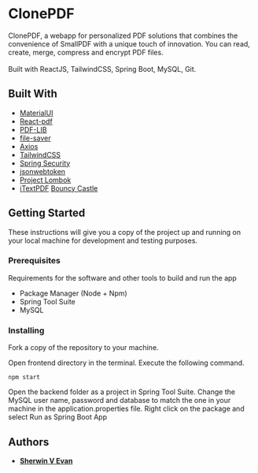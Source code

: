 # ClonePDF

ClonePDF, a webapp for personalized PDF solutions that combines the convenience of SmallPDF with a unique touch of innovation.
You can read, create, merge, compress and encrypt PDF files.
<br /> <br />
Built with ReactJS, TailwindCSS, Spring Boot, MySQL, Git.

## Built With

  - [MaterialUI](https://mui.com/core/)
  - [React-pdf](https://react-pdf.org/)
  - [PDF-LIB](https://pdf-lib.js.org/)
  - [file-saver](https://www.npmjs.com/package/file-saver)
  - [Axios](https://axios-http.com/docs/intro)
  - [TailwindCSS](https://tailwindcss.com/)
  - [Spring Security](https://docs.spring.io/spring-security/reference/index.html)
  - [jsonwebtoken](https://docs.spring.io/spring-security/site/docs/current/api/org/springframework/security/oauth2/jwt/Jwt.html)
  - [Project Lombok](https://projectlombok.org/)
  - [iTextPDF](https://itextpdf.com/)
    [Bouncy Castle](https://www.bouncycastle.org/)

## Getting Started

These instructions will give you a copy of the project up and running on
your local machine for development and testing purposes.

### Prerequisites

Requirements for the software and other tools to build and run the app 
- Package Manager (Node + Npm)
- Spring Tool Suite
- MySQL

### Installing

Fork a copy of the repository to your machine.

Open frontend directory in the terminal.
Execute the following command.

    npm start

Open the backend folder as a project in Spring Tool Suite.
Change the MySQL user name, password and database to match the one in your machine in the application.properties file.
Right click on the package and select Run as Spring Boot App



## Authors

  - **[Sherwin V Evan](https://github.com/SherwinEvan)**



